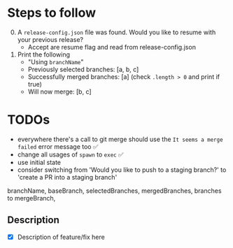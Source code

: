# Steps to follow

0. A `release-config.json` file was found. Would you like to resume with your previous release?
   - Accept are resume flag and read from release-config.json
1. Print the following
   - "Using `branchName`"
   - Previously selected branches: [a, b, c]
   - Successfully merged branches: [a] (check `.length > 0` and print if true)
   - Will now merge: [b, c]

# TODOs

- everywhere there's a call to git merge should use the `It seems a merge failed` error message too ✅
- change all usages of `spawn` to `exec` ✅
- use initial state
- consider switching from 'Would you like to push to a staging branch?' to 'create a PR into a staging branch'

branchName,
baseBranch,
selectedBranches,
mergedBranches,
branches to mergeBranch,

## Description

- [x] Description of feature/fix here
